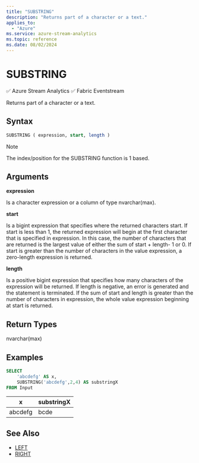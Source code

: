 ```yaml
---
title: "SUBSTRING"
description: "Returns part of a character or a text."
applies_to:
  - "Azure"
ms.service: azure-stream-analytics
ms.topic: reference
ms.date: 08/02/2024
---
```


# SUBSTRING
:white_check_mark: Azure Stream Analytics :white_check_mark: Fabric Eventstream

Returns part of a character or a text.

## Syntax

```SQL
SUBSTRING ( expression, start, length )
```

> [!NOTE]
> The index/position for the SUBSTRING function is 1 based.

## Arguments

**expression**

Is a character expression or a column of type nvarchar(max).

**start**

Is a bigint expression that specifies where the returned characters start. If start is less than 1, the returned expression will begin at the first character that is specified in expression. In this case, the number of characters that are returned is the largest value of either the sum of start + length- 1 or 0. If start is greater than the number of characters in the value expression, a zero-length expression is returned.

**length**

Is a positive bigint expression that specifies how many characters of the expression will be returned. If length is negative, an error is generated and the statement is terminated. If the sum of start and length is greater than the number of characters in expression, the whole value expression beginning at start is returned.

## Return Types

nvarchar(max)

## Examples

```SQL
SELECT
    'abcdefg' AS x,
    SUBSTRING('abcdefg',2,4) AS substringX
FROM Input
```

|x|substringX|
|-|-|
|abcdefg|bcde|

## See Also

- [LEFT](left-azure-stream-analytics.md)
- [RIGHT](right-azure-stream-analytics.md)
